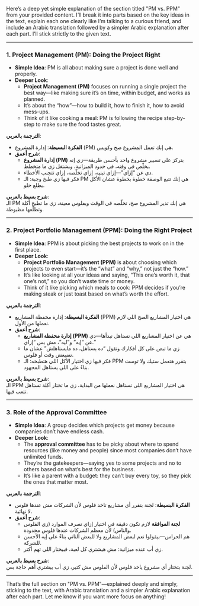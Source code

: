 Here’s a deep yet simple explanation of the section titled "PM vs. PPM" from your provided content. I’ll break it into parts based on the key ideas in the text, explain each one clearly like I’m talking to a curious friend, and include an Arabic translation followed by a simpler Arabic explanation after each part. I’ll stick strictly to the given text.

---

### 1. Project Management (PM): Doing the Project Right
- **Simple Idea**: PM is all about making sure a project is done well and properly.
- **Deeper Look**: 
  - **Project Management (PM)** focuses on running a single project the best way—like making sure it’s on time, within budget, and works as planned.
  - It’s about the “how”—how to build it, how to finish it, how to avoid mess-ups.
  - Think of it like cooking a meal: PM is following the recipe step-by-step to make sure the food tastes great.

**الترجمة بالعربي**:  
- **الفكرة البسيطة**: إدارة المشروع (PM) هي إنك تعمل المشروع صح وكويس.
- **شرح أعمق**: 
  - **إدارة المشروع (PM)** بتركز على تسيير مشروع واحد بأحسن طريقة—زي إنه يخلّص في وقته، في حدود الميزانية، ويشتغل زي ما متخطط.
  - دي عن “إزاي”—إزاي تبنيه، إزاي تخلّصه، إزاي تتجنب الأخطاء.
  - فكر فيها زي طبخ وجبة: الـ PM هي إنك تتبع الوصفة خطوة بخطوة عشان الأكل يطلع حلو.

**شرح بسيط بالعربي**:  
الـ PM هي إنك تدير المشروع صح، تخلّصه في الوقت وبفلوس معينة، زي ما تطبخ أكلة وتطلّعها مظبوطة.

---

### 2. Project Portfolio Management (PPM): Doing the Right Project
- **Simple Idea**: PPM is about picking the best projects to work on in the first place.
- **Deeper Look**: 
  - **Project Portfolio Management (PPM)** is about choosing which projects to even start—it’s the “what” and “why,” not just the “how.”
  - It’s like looking at all your ideas and saying, “This one’s worth it, that one’s not,” so you don’t waste time or money.
  - Think of it like picking which meals to cook: PPM decides if you’re making steak or just toast based on what’s worth the effort.

**الترجمة بالعربي**:  
- **الفكرة البسيطة**: إدارة محفظة المشاريع (PPM) هي اختيار المشاريع الصح اللي لازم نعملها من الأول.
- **شرح أعمق**: 
  - **إدارة محفظة المشاريع (PPM)** هي عن اختيار المشاريع اللي تستاهل تبدأها—دي عن “إيه” و”ليه”، مش بس “إزاي.”
  - زي ما تبص على كل أفكارك وتقول “ده يستاهل، ده مايستاهلش” عشان ما تضيعش وقت أو فلوس.
  - فكر فيها زي اختيار الأكل اللي هتطبخه: الـ PPM بتقرر هتعمل ستيك ولا توست بناءً على اللي يستاهل المجهود.

**شرح بسيط بالعربي**:  
الـ PPM هي اختيار المشاريع اللي تستاهل نعملها من البداية، زي ما تختار أكلة تستاهل تتعب فيها.

---

### 3. Role of the Approval Committee
- **Simple Idea**: A group decides which projects get money because companies don’t have endless cash.
- **Deeper Look**: 
  - The **approval committee** has to be picky about where to spend resources (like money and people) since most companies don’t have unlimited funds.
  - They’re the gatekeepers—saying yes to some projects and no to others based on what’s best for the business.
  - It’s like a parent with a budget: they can’t buy every toy, so they pick the ones that matter most.

**الترجمة بالعربي**:  
- **الفكرة البسيطة**: لجنة بتقرر أي مشاريع تاخد فلوس لأن الشركات مش عندها فلوس لا نهائية.
- **شرح أعمق**: 
  - **لجنة الموافقة** لازم تكون دقيقة في اختيار إزاي تصرف الموارد (زي الفلوس والناس) لأن معظم الشركات عندها فلوس محدودة.
  - هم الحراس—بيقولوا نعم لبعض المشاريع ولا للبعض التاني بناءً على إيه الأحسن للشركة.
  - زي أب عنده ميزانية: مش هيشتري كل لعبة، فبيختار اللي تهم أكتر.

**شرح بسيط بالعربي**:  
لجنة بتختار أي مشروع ياخد فلوس لأن الفلوس مش كتير، زي أب بيشتري أهم حاجة بس.

---

That’s the full section on "PM vs. PPM"—explained deeply and simply, sticking to the text, with Arabic translation and a simpler Arabic explanation after each part. Let me know if you want more focus on anything!